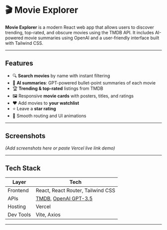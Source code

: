 # 🎬 Movie Explorer

**Movie Explorer** is a modern React web app that allows users to discover trending, top-rated, and obscure movies using the TMDB API. It includes AI-powered movie summaries using OpenAI and a user-friendly interface built with Tailwind CSS.

---

## Features

- 🔍 **Search movies** by name with instant filtering
- 🧠 **AI summaries**: GPT-powered bullet-point summaries of each movie
- 🏆 **Trending & top-rated** listings from TMDB
- 🖼️ Responsive **movie cards** with posters, titles, and ratings
- ❤️ Add movies to **your watchlist**
- ⭐ Leave a **star rating**
- 🚀 Smooth routing and UI animations

---

## Screenshots

*(Add screenshots here or paste Vercel live link demo)*

---

## Tech Stack

| Layer | Tech |
|-------|------|
| Frontend | React, React Router, Tailwind CSS |
| APIs | [TMDB](https://www.themoviedb.org/documentation/api), [OpenAI GPT-3.5](https://platform.openai.com/) |
| Hosting | Vercel |
| Dev Tools | Vite, Axios |

---
